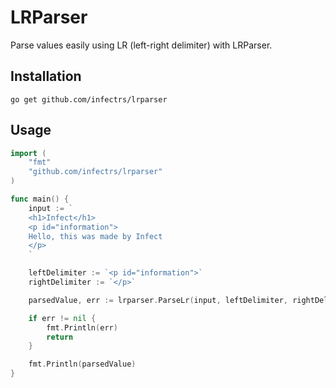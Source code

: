 
# LRParser

Parse values easily using LR (left-right delimiter) with LRParser.




## Installation

`go get github.com/infectrs/lrparser`
## Usage

```go
import (
    "fmt"
    "github.com/infectrs/lrparser"
)

func main() {
	input := `
	<h1>Infect</h1>
	<p id="information">
	Hello, this was made by Infect
	</p>
	`

	leftDelimiter := `<p id="information">`
	rightDelimiter := `</p>`

	parsedValue, err := lrparser.ParseLr(input, leftDelimiter, rightDelimiter)

	if err != nil {
		fmt.Println(err)
		return
	}

	fmt.Println(parsedValue)
}
```